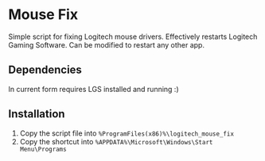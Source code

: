 # Mouse Fix
Simple script for fixing Logitech mouse drivers. Effectively restarts Logitech Gaming Software. Can be modified to restart any other app.

## Dependencies
In current form requires LGS installed and running :)

## Installation
1. Copy the script file into `%ProgramFiles(x86)%\logitech_mouse_fix`
1. Copy the shortcut into `%APPDATA%\Microsoft\Windows\Start Menu\Programs`
